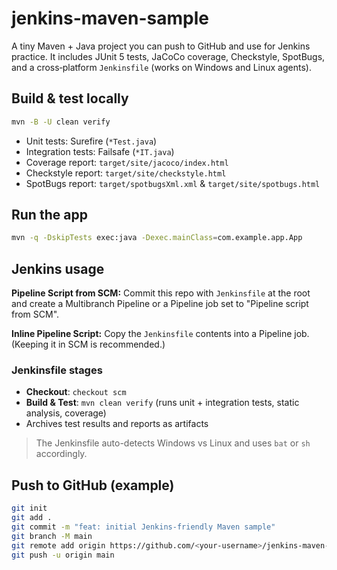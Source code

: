 # jenkins-maven-sample

A tiny Maven + Java project you can push to GitHub and use for Jenkins practice.
It includes JUnit 5 tests, JaCoCo coverage, Checkstyle, SpotBugs, and a cross‑platform `Jenkinsfile` (works on Windows and Linux agents).

## Build & test locally

```bash
mvn -B -U clean verify
```

- Unit tests: Surefire (`*Test.java`)
- Integration tests: Failsafe (`*IT.java`)
- Coverage report: `target/site/jacoco/index.html`
- Checkstyle report: `target/site/checkstyle.html`
- SpotBugs report: `target/spotbugsXml.xml` & `target/site/spotbugs.html`

## Run the app

```bash
mvn -q -DskipTests exec:java -Dexec.mainClass=com.example.app.App
```

## Jenkins usage

**Pipeline Script from SCM:** Commit this repo with `Jenkinsfile` at the root and create a Multibranch Pipeline or a Pipeline job set to "Pipeline script from SCM".

**Inline Pipeline Script:** Copy the `Jenkinsfile` contents into a Pipeline job. (Keeping it in SCM is recommended.)

### Jenkinsfile stages
- **Checkout**: `checkout scm`
- **Build & Test**: `mvn clean verify` (runs unit + integration tests, static analysis, coverage)
- Archives test results and reports as artifacts

> The Jenkinsfile auto-detects Windows vs Linux and uses `bat` or `sh` accordingly.

## Push to GitHub (example)

```bash
git init
git add .
git commit -m "feat: initial Jenkins-friendly Maven sample"
git branch -M main
git remote add origin https://github.com/<your-username>/jenkins-maven-sample.git
git push -u origin main
```
